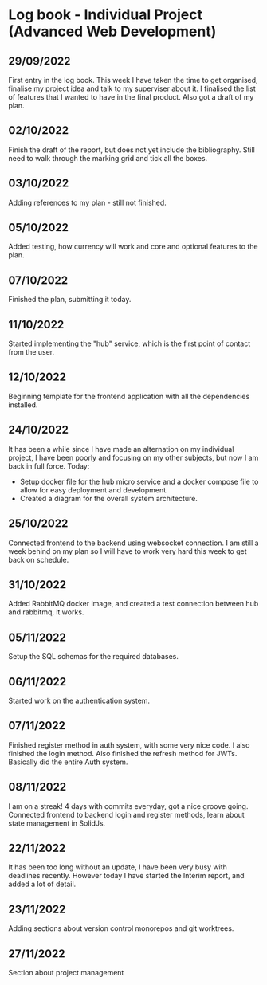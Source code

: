 # Log book - Individual Project (Advanced Web Development)

## 29/09/2022
First entry in the log book. This week I have taken the time to get organised, finalise my project idea and talk to my superviser about it. I finalised the list of features that I wanted to have in the final product. Also got a draft of my plan.

## 02/10/2022
Finish the draft of the report, but does not yet include the bibliography. Still need to walk through the marking grid and tick all the boxes.

## 03/10/2022
Adding references to my plan - still not finished.

## 05/10/2022
Added testing, how currency will work and core and optional features to the plan.

## 07/10/2022
Finished the plan, submitting it today.

## 11/10/2022
Started implementing the "hub" service, which is the first point of contact from the user.

## 12/10/2022
Beginning template for the frontend application with all the dependencies installed.

## 24/10/2022
It has been a while since I have made an alternation on my individual project, I have been poorly and focusing on my other subjects, but now I am back in full force.
Today:
- Setup docker file for the hub micro service and a docker compose file to allow for easy deployment and development.
- Created a diagram for the overall system architecture.

## 25/10/2022
Connected frontend to the backend using websocket connection. I am still a week behind on my plan so I will have to work very hard this week to get back on schedule.

## 31/10/2022
Added RabbitMQ docker image, and created a test connection between hub and rabbitmq, it works.

## 05/11/2022
Setup the SQL schemas for the required databases.

## 06/11/2022
Started work on the authentication system.

## 07/11/2022
Finished register method in auth system, with some very nice code.
I also finished the login method.
Also finished the refresh method for JWTs. Basically did the entire Auth system.

## 08/11/2022
I am on a streak! 4 days with commits everyday, got a nice groove going.
Connected frontend to backend login and register methods, learn about state management in SolidJs.

## 22/11/2022
It has been too long without an update, I have been very busy with deadlines recently. However today I have started the Interim report, and added a lot of detail.

## 23/11/2022
Adding sections about version control monorepos and git worktrees.

## 27/11/2022
Section about project management
